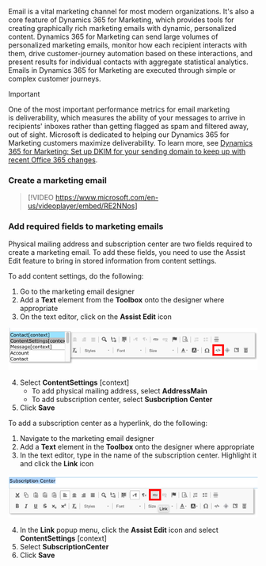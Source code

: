 Email is a vital marketing channel for most modern organizations. It\'s also a core feature of Dynamics 365 for Marketing, which provides tools for creating graphically rich marketing emails with dynamic, personalized content. Dynamics 365 for Marketing can send large volumes of personalized marketing emails, monitor how each recipient interacts with them, drive customer-journey automation based on these interactions, and present results for individual contacts with aggregate statistical analytics. Emails in Dynamics 365 for Marketing are executed through simple or complex customer journeys.

> [!Important]
> One of the most important performance metrics for email marketing is deliverability, which measures the ability of your messages to arrive in recipients\' inboxes rather than getting flagged as spam and filtered away, out of sight. Microsoft is dedicated to helping our Dynamics 365 for Marketing customers maximize deliverability. To learn more, see [Dynamics 365 for Marketing: Set up DKIM for your sending domain to keep up with recent Office 365 changes](https://blogs.msdn.microsoft.com/crm/2018/11/05/dynamics-365-for-marketing-set-up-dkim-for-your-sending-domain-to-keep-up-with-recent-office-365-changes).

### Create a marketing email

>[!VIDEO https://www.microsoft.com/en-us/videoplayer/embed/RE2NNos]

### Add required fields to marketing emails

Physical mailing address and subscription center are two fields required to create a marketing email. To add these fields, you need to use the Assist Edit feature to bring in stored information from content settings.

To add content settings, do the following:

1.  Go to the marketing email designer
2.  Add a **Text** element from the **Toolbox** onto the designer where appropriate
3.  On the text editor, click on the **Assist Edit** icon

![Content Settings context](../media/wwm-createandmanagemarketingemails-1.png)

4.  Select **ContentSettings** [context]
	- To add physical mailing address, select **AddressMain**
	- To add subscription center, select **Susbcription Center**
5.  Click **Save**

To add a subscription center as a hyperlink, do the following:

1.  Navigate to the marketing email designer
2.  Add a **Text** element in the **Toolbox** onto the designer where appropriate
3.  In the text editor, type in the name of the subscription center. Highlight it and click the **Link** icon

![subscription center](../media/wwm-createandmanagemarketingemails-2.png)

4.  In the **Link** popup menu, click the **Assist Edit** icon and select **ContentSettings**  [context]
5.  Select **SubscriptionCenter**
6.  Click **Save**
